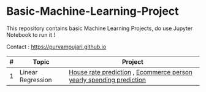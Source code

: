 # Basic-Machine-Learning-Project

This repository contains basic Machine Learning Projects, do use Jupyter Notebook to run it !

Contact : https://purvampujari.github.io

|  #  | Topic           |                        Project                    | 
|-----|---------------- | --------------------------------------------------|
1 | Linear Regression | [ House rate prediction](https://github.com/PurvamPujari/House-prediction-using-linear-regression) , [Ecommerce person yearly spending prediction](https://github.com/PurvamPujari/E-Commerce-prediction-using-Linear-Regression)||
